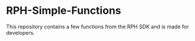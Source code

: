 # RPH-Simple-Functions
This repository contains a few functions from the RPH SDK and is made for developers.
